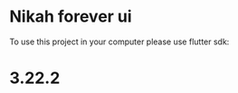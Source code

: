 #                    Nikah forever ui

To use this project in your computer please use flutter sdk:
# 3.22.2
